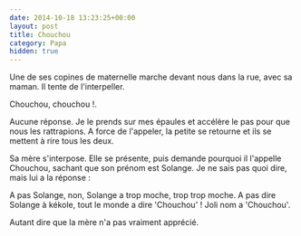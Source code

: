 ```yaml
---
date: 2014-10-18 13:23:25+00:00
layout: post
title: Chouchou
category: Papa
hidden: true
---
```


Une de ses copines de maternelle marche devant nous dans la rue, avec sa maman. Il tente de l'interpeller.

  Chouchou, chouchou !.

Aucune réponse. Je le prends sur mes épaules et accélère le pas pour que nous les rattrapions. A force de l'appeler, la petite se retourne et ils se mettent à rire tous les deux.

Sa mère s'interpose. Elle se présente, puis demande pourquoi il l'appelle Chouchou, sachant que son prénom est Solange. Je ne sais pas quoi dire, mais lui a la réponse :

  A pas Solange, non, Solange a trop moche, trop trop moche.
  A pas dire Solange à kékole, tout le monde a dire 'Chouchou' ! Joli nom a 'Chouchou'.

Autant dire que la mère n'a pas vraiment apprécié.
